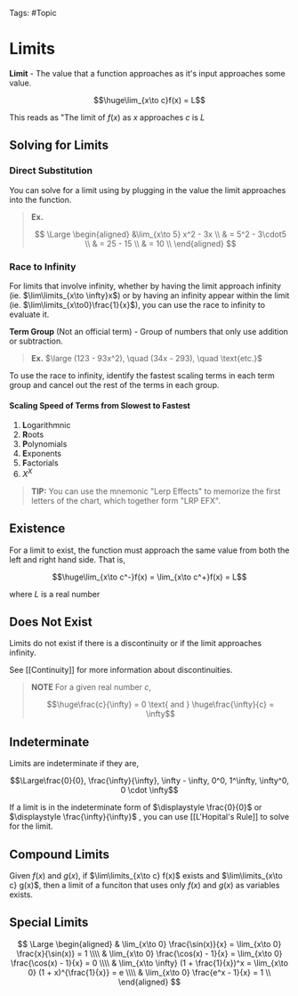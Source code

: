 Tags: #Topic

# Limits

**Limit** - The value that a function approaches as it's input approaches some value.

$$\huge\lim_{x\to c}f(x) = L$$

This reads as "The limit of $f(x)$ as $x$ approaches $c$ is $L$

## Solving for Limits

### Direct Substitution

You can solve for a limit using by plugging in the value the limit approaches into the function.

> **Ex.**
> 
> $$
\Large
\begin{aligned}
&\lim_{x\to 5} x^2 - 3x \\
& = 5^2 - 3\cdot5 \\
& = 25 - 15 \\
& = 10 \\
\end{aligned}
> $$

### Race to Infinity

For limits that involve infinity, whether by having the limit approach infinity (ie. $\lim\limits_{x\to \infty}x$) or by having an infinity appear within the limit (ie. $\lim\limits_{x\to0}\frac{1}{x}$), you can use the race to infinity to evaluate it.

**Term Group** (Not an official term) - Group of numbers that only use addition or subtraction.

> **Ex.**
> $\large (123 - 93x^2), \quad (34x - 293), \quad \text{etc.}$  

To use the race to infinity, identify the fastest scaling terms in each term group and cancel out the rest of the terms in each group.

#### Scaling Speed of Terms from Slowest to Fastest

1. **L**ogarithmnic
2. **R**oots
3. **P**olynomials
4. **E**xponents
5. **F**actorials
6. $X^X$

> **TIP:**
> You can use the mnemonic "Lerp Effects" to memorize the first letters of the chart, which together form "LRP EFX".

## Existence

For a limit to exist, the function must approach the same value from both the left and right hand side. That is,

$$\huge\lim_{x\to c^-}f(x) = \lim_{x\to c^+}f(x) = L$$

where $L$ is a real number

## Does Not Exist

Limits do not exist if there is a discontinuity or if the limit approaches infinity. 

See [[Continuity]] for more information about discontinuities.

> **NOTE**
> For a given real number $c$,
> 
> $$\huge\frac{c}{\infty} = 0 \text{ and } \huge\frac{\infty}{c} = \infty$$

## Indeterminate

Limits are indeterminate if they are,

$$\Large\frac{0}{0}, \frac{\infty}{\infty}, \infty - \infty, 0^0, 1^\infty, \infty^0, 0 \cdot \infty$$

If a limit is in the indeterminate form of $\displaystyle 	\frac{0}{0}$ or $\displaystyle \frac{\infty}{\infty}$ , you can use [[L'Hopital's Rule]] to solve for the limit.

## Compound Limits

Given $f(x)$ and $g(x)$, if $\lim\limits_{x\to c} f(x)$ exists and $\lim\limits_{x\to c} g(x)$, then a limit of a funciton that uses only $f(x)$ and $g(x)$ as variables exists.

## Special Limits

$$
\Large
\begin{aligned}
& \lim_{x\to 0} \frac{\sin(x)}{x} = \lim_{x\to 0} \frac{x}{\sin(x)} = 1 \\\\
& \lim_{x\to 0} \frac{\cos(x) - 1}{x} = \lim_{x\to 0} \frac{\cos(x) - 1}{x} = 0 \\\\
& \lim_{x\to \infty} (1 + \frac{1}{x})^x = \lim_{x\to 0} (1 + x)^{\frac{1}{x}} = e \\\\
& \lim_{x\to 0} \frac{e^x - 1}{x} = 1 \\
\end{aligned}
$$
